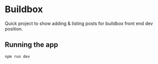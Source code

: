 # Buildbox

Quick project to show adding & listing posts for buildbox front end dev position.

## Running the app

```bash
npm run dev
```
